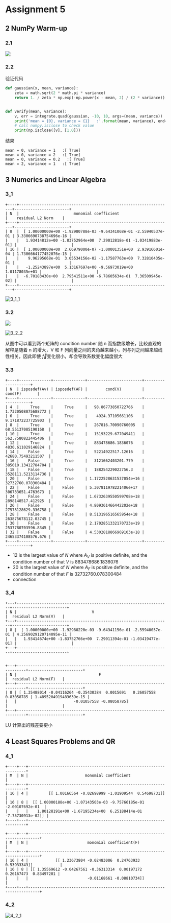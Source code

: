 # Assignment 5

## 2 NumPy Warm-up

### 2.1

![](D:\Desktop\课程\专业课\SJTU-SE2324-计算机科学数学基础\Solution\2_1_1.png)

### 2.2

验证代码

```python
def gaussian(x, mean, variance):
    zeta = math.sqrt(2 * math.pi * variance)
    return 1. / zeta * np.exp(-np.power(x - mean, 2) / (2 * variance))


def verify(mean, variance):
    v, err = integrate.quad(gaussian, -10, 10, args=(mean, variance))
    print('mean = {0}, variance = {1}   :'.format(mean, variance), end='')
    # call numpy.isclose to check value
    print(np.isclose([v], [1.0]))
```

结果

```
mean = 0, variance = 1   :[ True]
mean = 0, variance = 2   :[ True]
mean = 0, variance = 0.2   :[ True]
mean = 2, variance = 1   :[ True]
```

## 3 Numerics and Linear Algebra

### 3_1

```
+----+-------------------------------------------------------------------+------------------------+
| N  |                        monomial coefficient                       |    residual L2 Norm    |
+----+-------------------------------------------------------------------+------------------------+
| 8  |  [ 1.00000000e+00 -1.92980788e-03 -9.64341068e-01 -2.55940537e-01 | 3.3306690738754696e-16 |
|    |   1.93414812e+00 -1.83752964e+00  7.29012818e-01 -1.03419883e-01] |                        |
| 16 |  [ 1.00000000e+00  2.66979000e-07 -1.00001351e+00  2.93916601e-04 | 1.7306664177452076e-15 |
|    |    9.96295668e-01  3.05534156e-02 -1.17587763e+00  7.32810435e-01 |                        |
|    |   -1.25243897e+00  5.13167697e+00 -9.56973019e+00  1.01178035e+01 |                        |
|    |  -6.70183430e+00  2.79541511e+00 -6.78605634e-01  7.36509945e-02] |                        |
+----+-------------------------------------------------------------------+------------------------+
```

![3_1_1](D:\Desktop\课程\专业课\SJTU-SE2324-计算机科学数学基础\Solution\3_1_1.png)

### 3.2

![](D:\Desktop\课程\专业课\SJTU-SE2324-计算机科学数学基础\Solution\3_2_1.png)

![3_2_2](D:\Desktop\课程\专业课\SJTU-SE2324-计算机科学数学基础\Solution\3_2_2.png)

从图中可以看到两个矩阵的 condition number 随 n 而指数级增长，比较直观的解释是随着 n 的增大，V 和 F 列向量之间的夹角越来越小，列与列之间越来越线性相关，因此即使 $\vec{f}$变化很小，却会导致系数变化幅度很大

### 3.3

```
+----+--------------+--------------+------------------------+--------------------+
| N  | isposdef(Av) | isposdef(AF) |        cond(V)         |      cond(F)       |
+----+--------------+--------------+------------------------+--------------------+
| 4  |     True     |     True     |   98.86773850722766    | 1.7320508075688772 |
| 6  |     True     |     True     |    4924.37105661106    | 9.171872237725903  |
| 8  |     True     |     True     |   267816.70090760005   | 68.55137085190168  |
| 10 |     True     |     True     |   15193229.677049411   | 562.7580822445406  |
| 12 |     True     |     True     |   883478686.1836076    | 4830.611029146824  |
| 14 |    False     |     True     |   52214922517.12616    | 42680.75493211507  |
| 16 |    False     |     True     |   3121662403201.779    | 385010.13412784704 |
| 18 |    False     |     True     |   188254229022756.3    | 3528111.5213114736 |
| 20 |    False     |     True     | 1.1722528631537054e+16 | 32732760.078300484 |
| 22 |    False     |    False     | 5.307811978221406e+17  | 306733651.4763673  |
| 24 |    False     |    False     | 1.6732639550599708e+18 | 2898148517.412925  |
| 26 |    False     |    False     | 4.809361466442202e+18  | 27573128629.336758 |
| 28 |    False     |    False     | 8.513196516565954e+18  | 263875678112.03745 |
| 30 |    False     |    False     | 2.1702851332170723e+19 | 2537780703596.8345 |
| 32 |    False     |    False     | 4.5302818866969103e+18 | 24653374108576.676 |
+----+--------------+--------------+------------------------+--------------------+
```

- 12 is the largest value of $N$ where  $A_V$ is positive definite, and the condition number of that $V$ is 883478686.1836076​
- 20 is the largest value of $N$ where  $A_F$ is positive definite, and the condition number of that $F$ is 32732760.078300484
- connection

### 3_4

```
+---+-------------------------------------------------------------------+------------------------+
| N |                                 V                                 |  residual L2 Norm(V)   |
+---+-------------------------------------------------------------------+------------------------+
| 8 |  [ 1.00000000e+00 -1.92980220e-03 -9.64341156e-01 -2.55940037e-01 | 4.2569029120714095e-11 |
|   |   1.93414674e+00 -1.83752766e+00  7.29011394e-01 -1.03419477e-01] |                        |
+---+-------------------------------------------------------------------+------------------------+


+---+--------------------------------------------------------------------------+------------------------+
| N |                                    F                                     |  residual L2 Norm(F)   |
+---+--------------------------------------------------------------------------+------------------------+
| 8 | [ 1.35488014 -0.04116264 -0.35430384  0.0015691   0.26057558  0.83058785 | 1.4895204919483639e-15 |
|   |                         -0.01057558 -0.08058785]                         |                        |
+---+--------------------------------------------------------------------------+------------------------+
```

LU 计算出的残差要更小

## 4 Least Squares Problems and QR

### 4_1

```
+----+---+---------------------------------------------------------------------+
| M  | N |                         monomial coefficient                        |
+----+---+---------------------------------------------------------------------+
| 16 | 4 |         [[ 1.00166564 -0.02698999 -1.01909544  0.54698731]]         |
| 16 | 8 |  [[ 1.00000188e+00 -1.07143503e-03 -9.75766185e-01 -2.00107692e-01  |
|    |   |    1.80128191e+00 -1.67195234e+00  6.25188414e-01 -7.75730913e-02]] |
+----+---+---------------------------------------------------------------------+
```

```
+----+---+---------------------------------------------------------------------------+
| M  | N |                          monomial coefficient(F)                          |
+----+---+---------------------------------------------------------------------------+
| 16 | 4 |            [[ 1.23673804 -0.02483006  0.24763933  0.53933343]]            |
| 16 | 8 | [[ 1.35569612 -0.04267561 -0.36313314  0.00197172  0.26167473  0.83497201 |
|    |   |                          -0.01168661 -0.08810734]]                        |
+----+---+---------------------------------------------------------------------------+
```

### 4_2

![4_2_1](D:\Desktop\课程\专业课\SJTU-SE2324-计算机科学数学基础\Solution\4_2_1.png)


